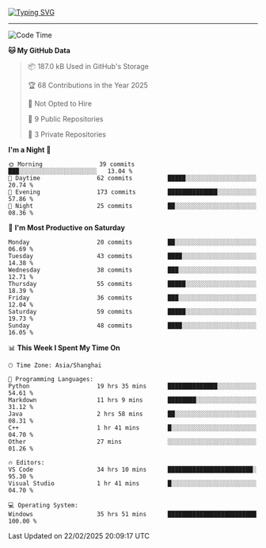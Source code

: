 <a href="https://git.io/typing-svg"><img src="https://readme-typing-svg.demolab.com?font=Jersey+10&size=33&pause=1000&color=0077B8&vCenter=true&width=429&height=46&lines=TALK+LESS,+SMILE+MORE." alt="Typing SVG" /></a>

---

<!--START_SECTION:waka-->
![Code Time](http://img.shields.io/badge/Code%20Time-126%20hrs%2056%20mins-blue)

**🐱 My GitHub Data** 

> 📦 187.0 kB Used in GitHub's Storage 
 > 
> 🏆 68 Contributions in the Year 2025
 > 
> 🚫 Not Opted to Hire
 > 
> 📜 9 Public Repositories 
 > 
> 🔑 3 Private Repositories 
 > 
**I'm a Night 🦉** 

```text
🌞 Morning                39 commits          ███░░░░░░░░░░░░░░░░░░░░░░   13.04 % 
🌆 Daytime                62 commits          █████░░░░░░░░░░░░░░░░░░░░   20.74 % 
🌃 Evening                173 commits         ██████████████░░░░░░░░░░░   57.86 % 
🌙 Night                  25 commits          ██░░░░░░░░░░░░░░░░░░░░░░░   08.36 % 
```
📅 **I'm Most Productive on Saturday** 

```text
Monday                   20 commits          ██░░░░░░░░░░░░░░░░░░░░░░░   06.69 % 
Tuesday                  43 commits          ████░░░░░░░░░░░░░░░░░░░░░   14.38 % 
Wednesday                38 commits          ███░░░░░░░░░░░░░░░░░░░░░░   12.71 % 
Thursday                 55 commits          █████░░░░░░░░░░░░░░░░░░░░   18.39 % 
Friday                   36 commits          ███░░░░░░░░░░░░░░░░░░░░░░   12.04 % 
Saturday                 59 commits          █████░░░░░░░░░░░░░░░░░░░░   19.73 % 
Sunday                   48 commits          ████░░░░░░░░░░░░░░░░░░░░░   16.05 % 
```


📊 **This Week I Spent My Time On** 

```text
🕑︎ Time Zone: Asia/Shanghai

💬 Programming Languages: 
Python                   19 hrs 35 mins      ██████████████░░░░░░░░░░░   54.61 % 
Markdown                 11 hrs 9 mins       ████████░░░░░░░░░░░░░░░░░   31.12 % 
Java                     2 hrs 58 mins       ██░░░░░░░░░░░░░░░░░░░░░░░   08.31 % 
C++                      1 hr 41 mins        █░░░░░░░░░░░░░░░░░░░░░░░░   04.70 % 
Other                    27 mins             ░░░░░░░░░░░░░░░░░░░░░░░░░   01.26 % 

🔥 Editors: 
VS Code                  34 hrs 10 mins      ████████████████████████░   95.30 % 
Visual Studio            1 hr 41 mins        █░░░░░░░░░░░░░░░░░░░░░░░░   04.70 % 

💻 Operating System: 
Windows                  35 hrs 51 mins      █████████████████████████   100.00 % 
```


 Last Updated on 22/02/2025 20:09:17 UTC
<!--END_SECTION:waka-->
